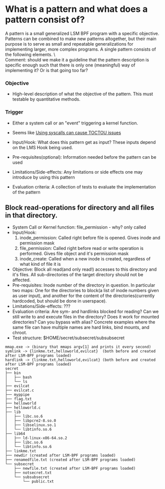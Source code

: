 # What is a pattern and what does a pattern consist of?
A pattern is a small generalized LSM BPF program with a specific objective. 
Patterns can be combined to make new patterns altogether, but their main purpose is to serve as small and repeatable generalizations for implementing larger, more complex programs. A single pattern consists of the following elements. \ \
Comment: should we make it a guideline that the pattern description is specific enough such that there is only one (meaningful) way of implementing it? Or is that going too far?

### Objective
* High-level description of what the objective of the pattern. This must testable by quantitative methods.

### Trigger
* Either a system call or an "event" triggering a kernel function.
* Seems like [Using syscalls can cause TOCTOU issues](https://isovalent.com/blog/post/file-monitoring-with-ebpf-and-tetragon-part-1/)
* Input/Hook: What does this pattern get as input? These inputs depend on the LMS Hook being used. 

* Pre-requisites(optional): Information needed before the pattern can be used
* Limitations/Side-effects: Any limitations or side effects one may introduce by using this pattern
* Evaluation criteria: A collection of tests to evaluate the implementation of the pattern

## Block read-operations for directory and all files in that directory.
* System Call or Kernel function: file_permission - why? only called
* Input/Hook: 
    1. inode_permission: Called right before file is opened. Gives inode and permission mask 
    2. file_permission: Called right before read or write operation is performed. Gives file object and it's permission mask
    3. inode_create: Called when a new inode is created, regardless of what kind of file it is
* Objective: Block all read(and only read!) accesses to this directory and it's files. All sub-directories of the target directory should not be affected. 
* Pre-requisites: Inode number of the directory in question. In particular two maps: One for the directories to block(a list of inode numbers given as user input), and another for the content of the directories(currently hardcoded, but should be done in userspace). 
* Limitations/Side-effects: ???
* Evaluation criteria: Are sym- and hardlinks blocked for reading? Can we still write to and execute files in the directory? Does it work for mounted directories? Can you bypass with alias? Concrete examples where the same file can have multiple names are hard links, bind mounts, and chroot.
* Test structure: $HOME/secret/subsecret/subsubsecret
```
mmap.exe -> (binary that mmaps argv[1] and prints it every second)
symlink -> {linkme.txt,helloworld,evilcat}  (both before and created after LSM-BPF programs loaded)
hardlink -> {linkme.txt,helloworld,evilcat} (both before and created after LSM-BPF programs loaded)
secret
├── bin
│   ├── bash
│   └── ls
├── evilcat
├── evilcat.c
├── myppipe 
├── flag.txt
├── helloworld
├── helloworld.c
├── lib
│   ├── libc.so.6
│   ├── libpcre2-8.so.0
│   ├── libselinux.so.1
│   └── libtinfo.so.6
├── lib64
│   ├── ld-linux-x86-64.so.2
│   ├── libc.so.6
│   └── libtinfo.so.6
├── linkme.txt
├── newdir (created after LSM-BPF programs loaded)
├── renamedfile.txt (created after LSM-BPF programs loaded)
└── subsecret
    ├── newfile.txt (created after LSM-BPF programs loaded)
    ├── notsecret.txt
    └── subsubsecret
        └── public.txt
```
